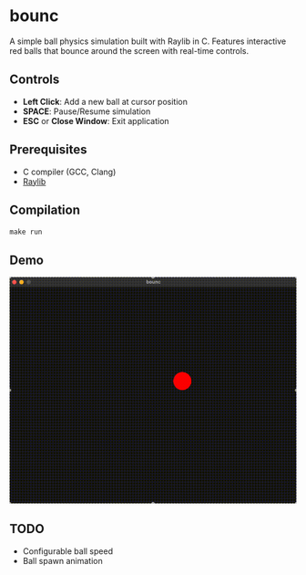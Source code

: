 # bounc

A simple ball physics simulation built with Raylib in C. Features interactive red balls that bounce around the screen with real-time controls.

## Controls

- **Left Click**: Add a new ball at cursor position
- **SPACE**: Pause/Resume simulation
- **ESC** or **Close Window**: Exit application

## Prerequisites

- C compiler (GCC, Clang)
- [Raylib](https://www.raylib.com/)

## Compilation

```console
make run
```

## Demo

![bounc](./bounc.gif)

## TODO

- Configurable ball speed
- Ball spawn animation
